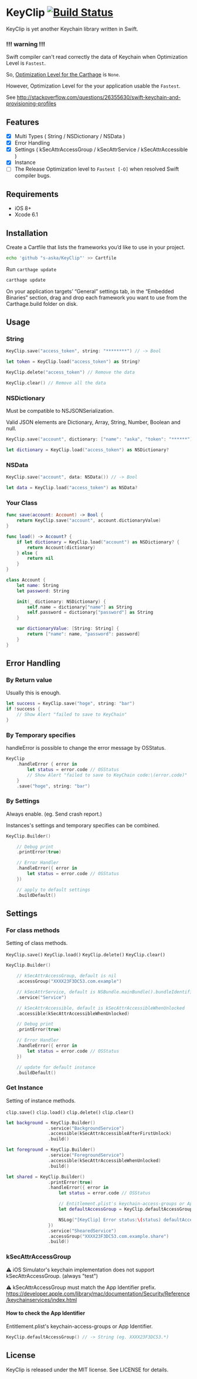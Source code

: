 # KeyClip [![Build Status](https://travis-ci.org/s-aska/KeyClip.svg)](https://travis-ci.org/s-aska/KeyClip)

KeyClip is yet another Keychain library written in Swift.

### !!! warning !!!

Swift compiler can't read correctly the data of Keychain when Optimization Level is `Fastest`.

So, [Optimization Level for the Carthage](https://github.com/s-aska/KeyClip/blob/master/KeyClip.xcodeproj/project.pbxproj#L351) is `None`.

However, Optimization Level for the your application usable the `Fastest`.

See http://stackoverflow.com/questions/26355630/swift-keychain-and-provisioning-profiles

## Features

- [x] Multi Types ( String / NSDictionary / NSData )
- [x] Error Handling
- [x] Settings ( kSecAttrAccessGroup / kSecAttrService / kSecAttrAccessible )
- [x] Instance
- [ ] The Release Optimization level to `Fastest [-O]` when resolved Swift compiler bugs.

## Requirements

- iOS 8+
- Xcode 6.1


## Installation

Create a Cartfile that lists the frameworks you’d like to use in your project.

```bash
echo 'github "s-aska/KeyClip"' >> Cartfile
```

Run `carthage update`

```bash
carthage update
```

On your application targets’ “General” settings tab, in the “Embedded Binaries” section, drag and drop each framework you want to use from the Carthage.build folder on disk.


## Usage

### String

```swift
KeyClip.save("access_token", string: "********") // -> Bool

let token = KeyClip.load("access_token") as String?

KeyClip.delete("access_token") // Remove the data

KeyClip.clear() // Remove all the data
```

### NSDictionary

Must be compatible to NSJSONSerialization.

Valid JSON elements are Dictionary, Array, String, Number, Boolean and null.

```swift
KeyClip.save("account", dictionary: ["name": "aska", "token": "******"]) // -> Bool

let dictionary = KeyClip.load("access_token") as NSDictionary?
```

### NSData

```swift
KeyClip.save("account", data: NSData()) // -> Bool

let data = KeyClip.load("access_token") as NSData?
```

### Your Class

```swift
func save(account: Account) -> Bool {
    return KeyClip.save("account", account.dictionaryValue)
}

func load() -> Account? {
    if let dictionary = KeyClip.load("account") as NSDictionary? {
        return Account(dictionary)
    } else {
        return nil
    }
}

class Account {
    let name: String
    let password: String

    init(_ dictionary: NSDictionary) {
        self.name = dictionary["name"] as String
        self.password = dictionary["password"] as String
    }

    var dictionaryValue: [String: String] {
        return ["name": name, "password": password]
    }
}
```

## Error Handling

### By Return value

Usually this is enough.

```swift
let success = KeyClip.save("hoge", string: "bar")
if !success {
    // Show Alert "failed to save to KeyChain"
}
```

### By Temporary specifies

handleError is possible to change the error message by OSStatus.

```swift
KeyClip
    .handleError { error in
        let status = error.code // OSStatus
        // Show Alert "failed to save to KeyChain code:\(error.code)"
    }
    .save("hoge", string: "bar")
```

### By Settings

Always enable. (eg. Send crash report.)

Instances's settings and temporary specifies can be combined.

```swift
KeyClip.Builder()

    // Debug print
    .printError(true)

    // Error Handler
    .handleError({ error in
        let status = error.code // OSStatus
    })

    // apply to default settings
    .buildDefault()
```

## Settings

### For class methods

Setting of class methods.

`KeyClip.save()` `KeyClip.load()` `KeyClip.delete()` `KeyClip.clear()`

```swift
KeyClip.Builder()

    // kSecAttrAccessGroup, default is nil
    .accessGroup("XXXX23F3DC53.com.example")

    // kSecAttrService, default is NSBundle.mainBundle().bundleIdentifier
    .service("Service")

    // kSecAttrAccessible, default is kSecAttrAccessibleWhenUnlocked
    .accessible(kSecAttrAccessibleWhenUnlocked)

    // Debug print
    .printError(true)

    // Error Handler
    .handleError({ error in
        let status = error.code // OSStatus
    })

    // update for default instance
    .buildDefault()
```

### Get Instance

Setting of instance methods.

`clip.save()` `clip.load()` `clip.delete()` `clip.clear()`

```swift
let background = KeyClip.Builder()
                .service("BackgroundService")
                .accessible(kSecAttrAccessibleAfterFirstUnlock)
                .build()

let foreground = KeyClip.Builder()
                .service("ForegroundService")
                .accessible(kSecAttrAccessibleWhenUnlocked)
                .build()

let shared = KeyClip.Builder()
                .printError(true)
                .handleError({ error in
                    let status = error.code // OSStatus

                    // Entitlement.plist's keychain-access-groups or App Identifier.
                    let defaultAccessGroup = KeyClip.defaultAccessGroup()

                    NSLog("[KeyClip] Error status:\(status) defaultAccessGroup:\(defaultAccessGroup)")
                })
                .service("ShearedService")
                .accessGroup("XXXX23F3DC53.com.example.share")
                .build()
```

### kSecAttrAccessGroup

:warning: iOS Simulator's keychain implementation does not support kSecAttrAccessGroup. (always "test")

:warning: kSecAttrAccessGroup must match the App Identifier prefix. https://developer.apple.com/library/mac/documentation/Security/Reference/keychainservices/index.html

#### How to check the App Identifier

Entitlement.plist's keychain-access-groups or App Identifier.

```swift
KeyClip.defaultAccessGroup() // -> String (eg. XXXX23F3DC53.*)
```


## License

KeyClip is released under the MIT license. See LICENSE for details.
